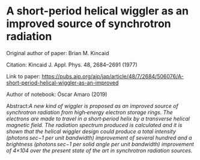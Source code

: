 # A short-period helical wiggler as an improved source of synchrotron radiation

Original author of paper: Brian M. Kincaid

Citation: Kincaid J. Appl. Phys. 48, 2684–2691 (1977)

Link to paper: https://pubs.aip.org/aip/jap/article/48/7/2684/506076/A-short-period-helical-wiggler-as-an-improved

Author of notebook: Óscar Amaro (2019)

Abstract:_A new kind of wiggler is proposed as an improved source of synchrotron radiation from high‐energy electron storage rings. The electrons are made to travel in a short‐period helix by a transverse helical magnetic field. The radiation spectrum produced is calculated and it is shown that the helical wiggler design could produce a total intensity (photons sec−1 per unit bandwidth) improvement of several hundred and a brightness (photons sec−1 per solid angle per unit bandwidth) improvement of 4×104 over the present state of the art in synchrotron radiation sources._
